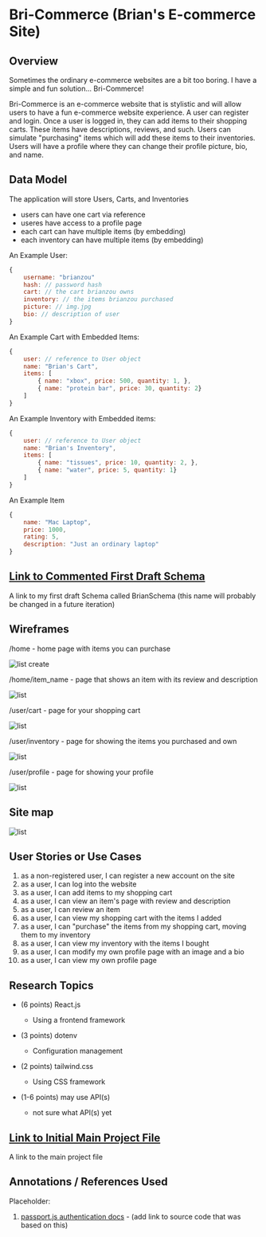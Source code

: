 # Bri-Commerce (Brian's E-commerce Site)

## Overview
Sometimes the ordinary e-commerce websites are a bit too boring. I have a simple and fun solution... Bri-Commerce!

Bri-Commerce is an e-commerce website that is stylistic and will allow users to have a fun e-commerce website experience. A user can register and login. Once a user is logged in, they can add items to their shopping carts. These items have descriptions, reviews, and such. Users can simulate "purchasing" items which will add these items to their inventories. Users will have a profile where they can change their profile picture, bio, and name.


## Data Model

The application will store Users, Carts, and Inventories

* users can have one cart via reference
* useres have access to a profile page
* each cart can have multiple items (by embedding)
* each inventory can have multiple items (by embedding)

An Example User:
```javascript
{
    username: "brianzou"
    hash: // password hash
    cart: // the cart brianzou owns
    inventory: // the items brianzou purchased
    picture: // img.jpg
    bio: // description of user
}

```

An Example Cart with Embedded Items:

```javascript
{
    user: // reference to User object
    name: "Brian's Cart",
    items: [
        { name: "xbox", price: 500, quantity: 1, },
        { name: "protein bar", price: 30, quantity: 2}
    ]
}
```

An Example Inventory with Embedded items:

```javascript
{
    user: // reference to User object
    name: "Brian's Inventory",
    items: [
        { name: "tissues", price: 10, quantity: 2, },
        { name: "water", price: 5, quantity: 1}
    ]
}
```

An Example Item

```javascript
{
    name: "Mac Laptop",
    price: 1000,
    rating: 5,
    description: "Just an ordinary laptop"
}
```


## [Link to Commented First Draft Schema](db.mjs) 

A link to my first draft Schema called BrianSchema (this name will probably be changed in a future iteration)

## Wireframes

/home - home page with items you can purchase

![list create](documentation/bricommerce_home.png)

/home/item_name - page that shows an item with its review and description

![list](documentation/bricommerce_item.png)

/user/cart - page for your shopping cart

![list](documentation/bricommerce_cart.png)

/user/inventory - page for showing the items you purchased and own

![list](documentation/bricommerce_inventory.png)

/user/profile - page for showing your profile

![list](documentation/bricommerce_profile.png)


## Site map

![list](documentation/bricommerce_sitemap.png)


## User Stories or Use Cases

1. as a non-registered user, I can register a new account on the site
2. as a user, I can log into the website
3. as a user, I can add items to my shopping cart
4. as a user, I can view an item's page with review and description
5. as a user, I can review an item
6. as a user, I can view my shopping cart with the items I added
7. as a user, I can "purchase" the items from my shopping cart, moving them to my inventory
8. as a user, I can view my inventory with the items I bought
9. as a user, I can modify my own profile page with an image and a bio
10. as a user, I can view my own profile page

## Research Topics

* (6 points) React.js
    * Using a frontend framework

* (3 points) dotenv
    * Configuration management

* (2 points) tailwind.css
    * Using CSS framework

* (1-6 points) may use API(s)
    * not sure what API(s) yet


## [Link to Initial Main Project File](app.mjs) 

A link to the main project file

## Annotations / References Used

Placeholder:
1. [passport.js authentication docs](http://passportjs.org/docs) - (add link to source code that was based on this)


